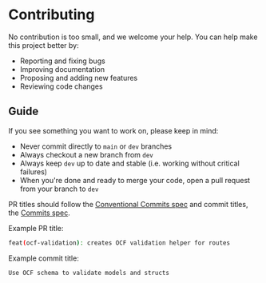 # Contributing

No contribution is too small, and we welcome your help. You can help make this project better by:

-   Reporting and fixing bugs
-   Improving documentation
-   Proposing and adding new features
-   Reviewing code changes

## Guide

If you see something you want to work on, please keep in mind:

-   Never commit directly to `main` or `dev` branches
-   Always checkout a new branch from `dev`
-   Always keep `dev` up to date and stable (i.e. working without critical failures)
-   When you're done and ready to merge your code, open a pull request from your branch to `dev`

PR titles should follow the [Conventional Commits spec](https://www.conventionalcommits.org/en/v1.0.0/#summary) and commit titles, the [Commits spec](https://www.conventionalcommits.org/en/v1.0.0/#summary).

Example PR title:

```sh
feat(ocf-validation): creates OCF validation helper for routes
```

Example commit title:

```sh
Use OCF schema to validate models and structs
```
